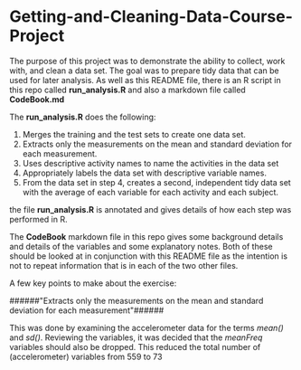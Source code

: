 # Getting-and-Cleaning-Data-Course-Project

The purpose of this project was to demonstrate the ability to collect, work with, and clean a data set. The goal was to prepare tidy data that can be used for later analysis.  As well as this README file, there is an R script in this repo called **run_analysis.R** and also a markdown file called **CodeBook.md**

The  **run_analysis.R** does the following:

1.	Merges the training and the test sets to create one data set.
2.	Extracts only the measurements on the mean and standard deviation for each measurement. 
3.	Uses descriptive activity names to name the activities in the data set
4.	Appropriately labels the data set with descriptive variable names. 
5.	From the data set in step 4, creates a second, independent tidy data set with the average of each variable for each activity and each subject.


the file **run_analysis.R** is annotated and gives details of how each step was performed in R. 

The **CodeBook** markdown file in this repo gives some background details and details of the variables and some explanatory notes.  Both of these should be looked at in conjunction with this README file as the intention is not to repeat information that is in each of the two other files.

A few key points to make about the exercise:

######"Extracts only the measurements on the mean and standard deviation for each measurement"######

This was done by examining the accelerometer data for the terms *mean()* and *sd()*.  Reviewing the variables, it was decided that the *meanFreq* variables should also be dropped. This reduced the total number of (accelerometer) variables from 559 to 73


